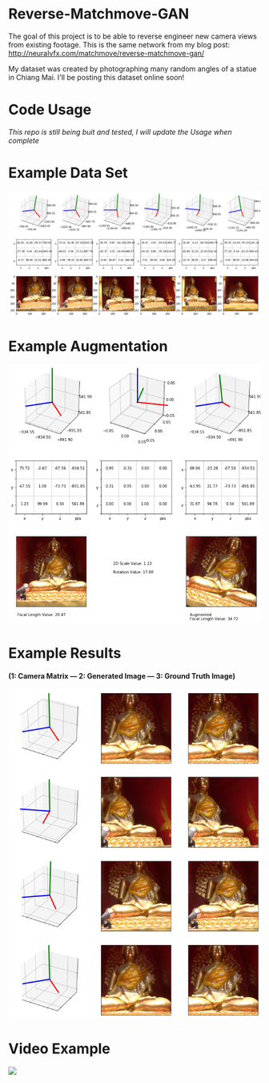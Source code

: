 # Reverse-Matchmove-GAN
The goal of this project is to be able to reverse engineer new camera views from existing footage. This is the same network from my blog post: http://neuralvfx.com/matchmove/reverse-matchmove-gan/

My dataset was created by photographing many random angles of a statue in Chiang Mai. I'll be posting this dataset online soon!

# Code Usage

*This repo is still being buit and tested, I will update the Usage when complete*

# Example Data Set
![](examples/chiang_mai_matrix_data_a.png)


# Example Augmentation
![](examples/augmentation_blk.png)

# Example Results
#### (1: Camera Matrix — 2: Generated Image — 3: Ground Truth Image)
![](examples/chiang_mai_example.png)

# Video Example
![](examples/anim_example.gif)
